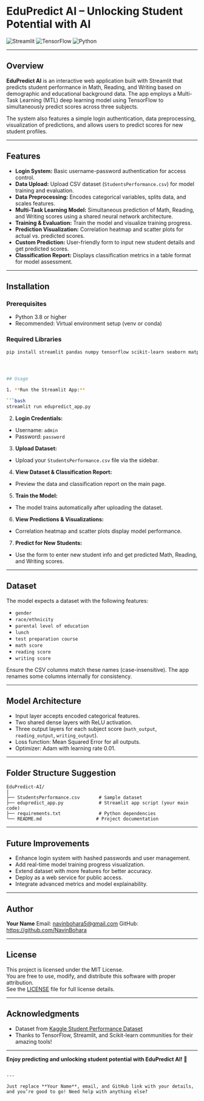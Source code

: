 # EduPredict AI – Unlocking Student Potential with AI

![Streamlit](https://img.shields.io/badge/Streamlit-App-orange) ![TensorFlow](https://img.shields.io/badge/TensorFlow-Deep_Learning-red) ![Python](https://img.shields.io/badge/Python-3.8+-blue)

---

## Overview

**EduPredict AI** is an interactive web application built with Streamlit that predicts student performance in Math, Reading, and Writing based on demographic and educational background data. The app employs a Multi-Task Learning (MTL) deep learning model using TensorFlow to simultaneously predict scores across three subjects.

The system also features a simple login authentication, data preprocessing, visualization of predictions, and allows users to predict scores for new student profiles.

---

## Features

- **Login System:** Basic username-password authentication for access control.
- **Data Upload:** Upload CSV dataset (`StudentsPerformance.csv`) for model training and evaluation.
- **Data Preprocessing:** Encodes categorical variables, splits data, and scales features.
- **Multi-Task Learning Model:** Simultaneous prediction of Math, Reading, and Writing scores using a shared neural network architecture.
- **Training & Evaluation:** Train the model and visualize training progress.
- **Prediction Visualization:** Correlation heatmap and scatter plots for actual vs. predicted scores.
- **Custom Prediction:** User-friendly form to input new student details and get predicted scores.
- **Classification Report:** Displays classification metrics in a table format for model assessment.

---

## Installation

### Prerequisites

- Python 3.8 or higher
- Recommended: Virtual environment setup (venv or conda)

### Required Libraries

```bash
pip install streamlit pandas numpy tensorflow scikit-learn seaborn matplotlib




## Usage

1. **Run the Streamlit App:**

```bash
streamlit run edupredict_app.py
```

2. **Login Credentials:**

* Username: `admin`
* Password: `password`

3. **Upload Dataset:**

* Upload your `StudentsPerformance.csv` file via the sidebar.

4. **View Dataset & Classification Report:**

* Preview the data and classification report on the main page.

5. **Train the Model:**

* The model trains automatically after uploading the dataset.

6. **View Predictions & Visualizations:**

* Correlation heatmap and scatter plots display model performance.

7. **Predict for New Students:**

* Use the form to enter new student info and get predicted Math, Reading, and Writing scores.

---

## Dataset

The model expects a dataset with the following features:

* `gender`
* `race/ethnicity`
* `parental level of education`
* `lunch`
* `test preparation course`
* `math score`
* `reading score`
* `writing score`

Ensure the CSV columns match these names (case-insensitive). The app renames some columns internally for consistency.

---

## Model Architecture

* Input layer accepts encoded categorical features.
* Two shared dense layers with ReLU activation.
* Three output layers for each subject score (`math_output`, `reading_output`, `writing_output`).
* Loss function: Mean Squared Error for all outputs.
* Optimizer: Adam with learning rate 0.01.

---

## Folder Structure Suggestion

```
EduPredict-AI/
│
├── StudentsPerformance.csv       # Sample dataset
├── edupredict_app.py             # Streamlit app script (your main code)
├── requirements.txt              # Python dependencies
└── README.md                    # Project documentation
```

---

## Future Improvements

* Enhance login system with hashed passwords and user management.
* Add real-time model training progress visualization.
* Extend dataset with more features for better accuracy.
* Deploy as a web service for public access.
* Integrate advanced metrics and model explainability.

---

## Author

**Your Name**
Email: navinbohara5@gmail.com
GitHub: https://github.com/NavinBohara

---

## License

This project is licensed under the MIT License.  
You are free to use, modify, and distribute this software with proper attribution.  
See the [LICENSE](LICENSE) file for full license details.


---

## Acknowledgments

* Dataset from [Kaggle Student Performance Dataset](https://www.kaggle.com/datasets/spscientist/students-performance-in-exams)
* Thanks to TensorFlow, Streamlit, and Scikit-learn communities for their amazing tools!

---

**Enjoy predicting and unlocking student potential with EduPredict AI! 🚀**

```

---

Just replace **Your Name**, email, and GitHub link with your details, and you’re good to go! Need help with anything else?
```
